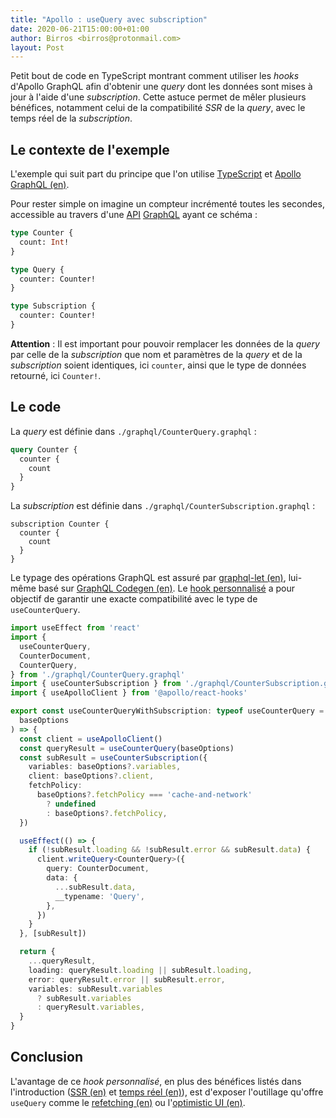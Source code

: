 ```yaml
---
title: "Apollo : useQuery avec subscription"
date: 2020-06-21T15:00:00+01:00
author: Birros <birros@protonmail.com>
layout: Post
---
```


Petit bout de code en TypeScript montrant comment utiliser les *hooks* d'Apollo
GraphQL afin d'obtenir une *query* dont les données sont mises à jour à l'aide
d'une *subscription*. Cette astuce permet de mêler plusieurs bénéfices,
notamment celui de la compatibilité *SSR* de la *query*, avec le temps réel de
la *subscription*.

<!-- more -->

## Le contexte de l'exemple

L'exemple qui suit part du principe que l'on utilise [TypeScript][1] et
[Apollo GraphQL (en)][2].

Pour rester simple on imagine un compteur incrémenté toutes les secondes,
accessible au travers d'une [API][3] [GraphQL][4] ayant ce schéma :

```graphql
type Counter {
  count: Int!
}

type Query {
  counter: Counter!
}

type Subscription {
  counter: Counter!
}
```

**Attention** : Il est important pour pouvoir remplacer les données de la
*query* par celle de la *subscription* que nom et paramètres de la *query* et de
la *subscription* soient identiques, ici `counter`, ainsi que le type de données
retourné, ici `Counter!`.

## Le code

La *query* est définie dans `./graphql/CounterQuery.graphql` :

```graphql
query Counter {
  counter {
    count
  }
}
```

La *subscription* est définie dans `./graphql/CounterSubscription.graphql` :

```
subscription Counter {
  counter {
    count
  }
}
```

Le typage des opérations GraphQL est assuré par [graphql-let (en)][5], lui-même
basé sur [GraphQL Codegen (en)][6]. Le [hook personnalisé][7] a pour objectif de
garantir une exacte compatibilité avec le type de `useCounterQuery`.

```typescript
import useEffect from 'react'
import {
  useCounterQuery,
  CounterDocument,
  CounterQuery,
} from './graphql/CounterQuery.graphql'
import { useCounterSubscription } from './graphql/CounterSubscription.graphql'
import { useApolloClient } from '@apollo/react-hooks'

export const useCounterQueryWithSubscription: typeof useCounterQuery = (
  baseOptions
) => {
  const client = useApolloClient()
  const queryResult = useCounterQuery(baseOptions)
  const subResult = useCounterSubscription({
    variables: baseOptions?.variables,
    client: baseOptions?.client,
    fetchPolicy:
      baseOptions?.fetchPolicy === 'cache-and-network'
        ? undefined
        : baseOptions?.fetchPolicy,
  })

  useEffect(() => {
    if (!subResult.loading && !subResult.error && subResult.data) {
      client.writeQuery<CounterQuery>({
        query: CounterDocument,
        data: {
          ...subResult.data,
          __typename: 'Query',
        },
      })
    }
  }, [subResult])

  return {
    ...queryResult,
    loading: queryResult.loading || subResult.loading,
    error: queryResult.error || subResult.error,
    variables: subResult.variables
      ? subResult.variables
      : queryResult.variables,
  }
}
```

## Conclusion

L'avantage de ce *hook personnalisé*, en plus des bénéfices listés dans
l'introduction ([SSR (en)][8] et [temps réel (en)][9]), est d'exposer
l'outillage qu'offre `useQuery` comme le [refetching (en)][10] ou
l'[optimistic UI (en)][11].

<!-- Liens -->

[1]: https://fr.wikipedia.org/wiki/TypeScript
[2]: https://github.com/apollographql
[3]: https://fr.wikipedia.org/wiki/Interface_de_programmation
[4]: https://fr.wikipedia.org/wiki/GraphQL
[5]: https://github.com/piglovesyou/graphql-let
[6]: https://github.com/dotansimha/graphql-code-generator
[7]: https://fr.reactjs.org/docs/hooks-custom.html
[8]: https://nextjs.org/docs/basic-features/pages#server-side-rendering
[9]: https://en.wikipedia.org/wiki/Real-time_data
[10]: https://www.apollographql.com/docs/react/data/queries/#refetching
[11]: https://www.apollographql.com/docs/react/performance/optimistic-ui/
